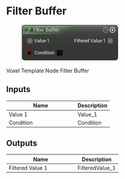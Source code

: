 # Filter Buffer

<div align="left" data-full-width="false">

<figure><img src="filter_buffer.png" alt=""><figcaption></figcaption></figure>

</div>

Voxel Template Node Filter Buffer

## Inputs

<table>
<thead><tr><th width="170">Name</th><th>Description</th></tr></thead>
<tbody>
<tr><td>Value 1</td><td>Value_1</td></tr>
<tr><td>Condition</td><td>Condition</td></tr>
</tbody>
</table>

## Outputs

<table>
<thead><tr><th width="170">Name</th><th>Description</th></tr></thead>
<tbody>
<tr><td>Filtered Value 1</td><td>FilteredValue_1</td></tr>
</tbody>
</table>